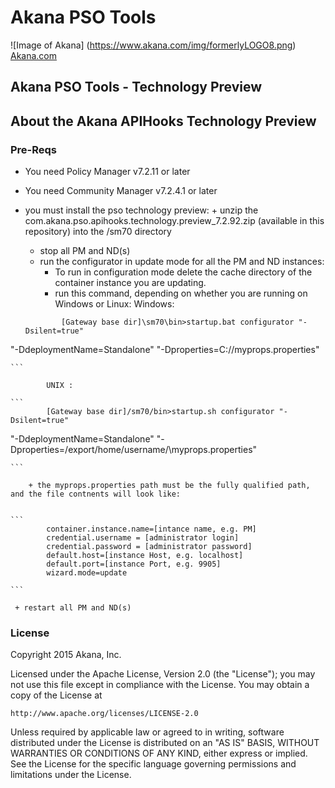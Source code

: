 # Akana PSO Tools
![Image of Akana] 
(https://www.akana.com/img/formerlyLOGO8.png) 
[Akana.com](http://akana.com)

## Akana PSO Tools - Technology Preview

## About the Akana APIHooks Technology Preview


### Pre-Reqs
- You need Policy Manager v7.2.11 or later
- You need Community Manager v7.2.4.1 or later
- you must install the pso technology preview:
      + unzip the com.akana.pso.apihooks.technology.preview_7.2.92.zip (available in this repository) into the <Policy Manager Home>/sm70 directory
    + stop all PM and ND(s)
    + run the configurator in update mode for all the PM and ND instances:
        + To run in configuration mode delete the cache directory of the container instance you are updating.
        + run this command, depending on whether you are running on Windows or Linux:
            Windows: 

	```
            [Gateway base dir]\sm70\bin>startup.bat configurator "-Dsilent=true" 
"-DdeploymentName=Standalone" 
"-Dproperties=C:/<property file directory location>/myprops.properties" 

	```

            UNIX :

	```
            [Gateway base dir]/sm70/bin>startup.sh configurator "-Dsilent=true" 
"-DdeploymentName=Standalone" 
"-Dproperties=/export/home/username/<property file directory location>\myprops.properties"

	```

        + the myprops.properties path must be the fully qualified path, and the file contnents will look like:


	```
            container.instance.name=[intance name, e.g. PM]
            credential.username = [administrator login] 
            credential.password = [administrator password] 
            default.host=[instance Host, e.g. localhost] 
            default.port=[instance Port, e.g. 9905]
            wizard.mode=update

	```

     + restart all PM and ND(s)


### License
Copyright 2015 Akana, Inc.

Licensed under the Apache License, Version 2.0 (the "License");
you may not use this file except in compliance with the License.
You may obtain a copy of the License at

    http://www.apache.org/licenses/LICENSE-2.0

Unless required by applicable law or agreed to in writing, software
distributed under the License is distributed on an "AS IS" BASIS,
WITHOUT WARRANTIES OR CONDITIONS OF ANY KIND, either express or implied.
See the License for the specific language governing permissions and
limitations under the License.

